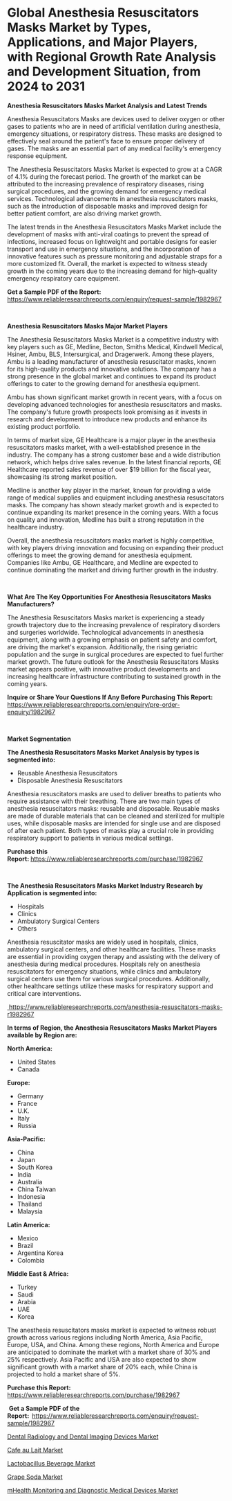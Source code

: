 <p><h1>Global Anesthesia Resuscitators Masks Market by Types, Applications, and Major Players, with Regional Growth Rate Analysis and Development Situation, from 2024 to 2031</h1></p><p><strong>Anesthesia Resuscitators Masks Market Analysis and Latest Trends</strong></p>
<p><p>Anesthesia Resuscitators Masks are devices used to deliver oxygen or other gases to patients who are in need of artificial ventilation during anesthesia, emergency situations, or respiratory distress. These masks are designed to effectively seal around the patient's face to ensure proper delivery of gases. The masks are an essential part of any medical facility's emergency response equipment.</p><p>The Anesthesia Resuscitators Masks Market is expected to grow at a CAGR of 4.1% during the forecast period. The growth of the market can be attributed to the increasing prevalence of respiratory diseases, rising surgical procedures, and the growing demand for emergency medical services. Technological advancements in anesthesia resuscitators masks, such as the introduction of disposable masks and improved design for better patient comfort, are also driving market growth.</p><p>The latest trends in the Anesthesia Resuscitators Masks Market include the development of masks with anti-viral coatings to prevent the spread of infections, increased focus on lightweight and portable designs for easier transport and use in emergency situations, and the incorporation of innovative features such as pressure monitoring and adjustable straps for a more customized fit. Overall, the market is expected to witness steady growth in the coming years due to the increasing demand for high-quality emergency respiratory care equipment.</p></p>
<p><strong>Get a Sample PDF of the Report:&nbsp;</strong> <a href="https://www.reliableresearchreports.com/enquiry/request-sample/1982967">https://www.reliableresearchreports.com/enquiry/request-sample/1982967</a></p>
<p>&nbsp;</p>
<p><strong>Anesthesia Resuscitators Masks Major Market Players</strong></p>
<p><p>The Anesthesia Resuscitators Masks Market is a competitive industry with key players such as GE, Medline, Becton, Smiths Medical, Kindwell Medical, Hsiner, Ambu, BLS, Intersurgical, and Dragerwerk. Among these players, Ambu is a leading manufacturer of anesthesia resuscitator masks, known for its high-quality products and innovative solutions. The company has a strong presence in the global market and continues to expand its product offerings to cater to the growing demand for anesthesia equipment.</p><p>Ambu has shown significant market growth in recent years, with a focus on developing advanced technologies for anesthesia resuscitators and masks. The company's future growth prospects look promising as it invests in research and development to introduce new products and enhance its existing product portfolio.</p><p>In terms of market size, GE Healthcare is a major player in the anesthesia resuscitators masks market, with a well-established presence in the industry. The company has a strong customer base and a wide distribution network, which helps drive sales revenue. In the latest financial reports, GE Healthcare reported sales revenue of over $19 billion for the fiscal year, showcasing its strong market position.</p><p>Medline is another key player in the market, known for providing a wide range of medical supplies and equipment including anesthesia resuscitators masks. The company has shown steady market growth and is expected to continue expanding its market presence in the coming years. With a focus on quality and innovation, Medline has built a strong reputation in the healthcare industry.</p><p>Overall, the anesthesia resuscitators masks market is highly competitive, with key players driving innovation and focusing on expanding their product offerings to meet the growing demand for anesthesia equipment. Companies like Ambu, GE Healthcare, and Medline are expected to continue dominating the market and driving further growth in the industry.</p></p>
<p>&nbsp;</p>
<p><strong>What Are The Key Opportunities For Anesthesia Resuscitators Masks Manufacturers?</strong></p>
<p><p>The Anesthesia Resuscitators Masks market is experiencing a steady growth trajectory due to the increasing prevalence of respiratory disorders and surgeries worldwide. Technological advancements in anesthesia equipment, along with a growing emphasis on patient safety and comfort, are driving the market's expansion. Additionally, the rising geriatric population and the surge in surgical procedures are expected to fuel further market growth. The future outlook for the Anesthesia Resuscitators Masks market appears positive, with innovative product developments and increasing healthcare infrastructure contributing to sustained growth in the coming years.</p></p>
<p><strong>Inquire or Share Your Questions If Any Before Purchasing This Report:</strong> <a href="https://www.reliableresearchreports.com/enquiry/pre-order-enquiry/1982967">https://www.reliableresearchreports.com/enquiry/pre-order-enquiry/1982967</a></p>
<p>&nbsp;</p>
<p><strong>Market Segmentation</strong></p>
<p><strong>The Anesthesia Resuscitators Masks Market Analysis by types is segmented into:</strong></p>
<p><ul><li>Reusable Anesthesia Resuscitators</li><li>Disposable Anesthesia Resuscitators</li></ul></p>
<p><p>Anesthesia resuscitators masks are used to deliver breaths to patients who require assistance with their breathing. There are two main types of anesthesia resuscitators masks: reusable and disposable. Reusable masks are made of durable materials that can be cleaned and sterilized for multiple uses, while disposable masks are intended for single use and are disposed of after each patient. Both types of masks play a crucial role in providing respiratory support to patients in various medical settings.</p></p>
<p><strong>Purchase this Report:&nbsp;</strong><a href="https://www.reliableresearchreports.com/purchase/1982967">https://www.reliableresearchreports.com/purchase/1982967</a></p>
<p>&nbsp;</p>
<p><strong>The Anesthesia Resuscitators Masks Market Industry Research by Application is segmented into:</strong></p>
<p><ul><li>Hospitals</li><li>Clinics</li><li>Ambulatory Surgical Centers</li><li>Others</li></ul></p>
<p><p>Anesthesia resuscitator masks are widely used in hospitals, clinics, ambulatory surgical centers, and other healthcare facilities. These masks are essential in providing oxygen therapy and assisting with the delivery of anesthesia during medical procedures. Hospitals rely on anesthesia resuscitators for emergency situations, while clinics and ambulatory surgical centers use them for various surgical procedures. Additionally, other healthcare settings utilize these masks for respiratory support and critical care interventions.</p></p>
<p><a href="https://www.reliableresearchreports.com/anesthesia-resuscitators-masks-r1982967">&nbsp;https://www.reliableresearchreports.com/anesthesia-resuscitators-masks-r1982967</a></p>
<p><strong>In terms of Region, the Anesthesia Resuscitators Masks Market Players available by Region are:</strong></p>
<p>
    <p> <strong> North America: </strong>
        <ul>
            <li>United States</li>
            <li>Canada</li>
        </ul>
        </p> 
    <p> <strong> Europe: </strong>
        <ul>
            <li>Germany</li>
            <li>France</li>
            <li>U.K.</li>
            <li>Italy</li>
            <li>Russia</li>
        </ul>
        </p> 
    <p> <strong> Asia-Pacific: </strong>
        <ul>
            <li>China</li>
            <li>Japan</li>
            <li>South Korea</li>
            <li>India</li>
            <li>Australia</li>
            <li>China Taiwan</li>
            <li>Indonesia</li>
            <li>Thailand</li>
            <li>Malaysia</li>
        </ul>
        </p> 
    <p> <strong> Latin America: </strong>
        <ul>
            <li>Mexico</li>
            <li>Brazil</li>
            <li>Argentina Korea</li>
            <li>Colombia</li>
        </ul>
        </p> 
    <p> <strong> Middle East & Africa: </strong>
        <ul>
            <li>Turkey</li>
            <li>Saudi</li>
            <li>Arabia</li>
            <li>UAE</li>
            <li>Korea</li>
        </ul>
    </p>
    </p>
<p><p>The anesthesia resuscitators masks market is expected to witness robust growth across various regions including North America, Asia Pacific, Europe, USA, and China. Among these regions, North America and Europe are anticipated to dominate the market with a market share of 30% and 25% respectively. Asia Pacific and USA are also expected to show significant growth with a market share of 20% each, while China is projected to hold a market share of 5%.</p></p>
<p><strong>Purchase this Report: </strong><a href="https://www.reliableresearchreports.com/purchase/1982967">https://www.reliableresearchreports.com/purchase/1982967</a></p>
<p>&nbsp;<strong>Get a Sample PDF of the Report:&nbsp;&nbsp;</strong><a href="https://www.reliableresearchreports.com/enquiry/request-sample/1982967">https://www.reliableresearchreports.com/enquiry/request-sample/1982967</a></p>
<p><strong></strong></p>
<p><p><a href="https://github.com/gikababa4/Market-Research-Report-List-1/blob/main/dental-radiology-and-dental-imaging-devices-market.md">Dental Radiology and Dental Imaging Devices Market</a></p><p><a href="https://medium.com/@kstephensonlo/cafe-au-lait-market-trends-and-analysis-opportunities-and-challenges-for-future-growth-2024-033244154467">Cafe au Lait Market</a></p><p><a href="https://medium.com/@paullawrence644/global-lactobacillus-beverage-market-status-2024-2031-and-forecast-by-region-product-end-177664b39aea">Lactobacillus Beverage Market</a></p><p><a href="https://medium.com/@joanstweart75/global-grape-soda-market-share-and-growth-opportunities-and-market-size-growing-with-a-cagr-of-5-4-2187eee3280e">Grape Soda Market</a></p><p><a href="https://github.com/AmbushAL/Market-Research-Report-List-1/blob/main/mhealth-monitoring-and-diagnostic-medical-devices-market.md">mHealth Monitoring and Diagnostic Medical Devices Market</a></p></p>